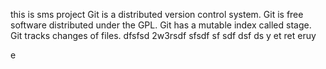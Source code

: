 this is sms  project
Git is a distributed version control system.
Git is free software distributed under the GPL.
Git has a mutable index called stage.
Git tracks changes of files.
dfsfsd
2w3rsdf
sfsdf
sf
sdf
dsf
ds
y
et
ret
eruy

e
